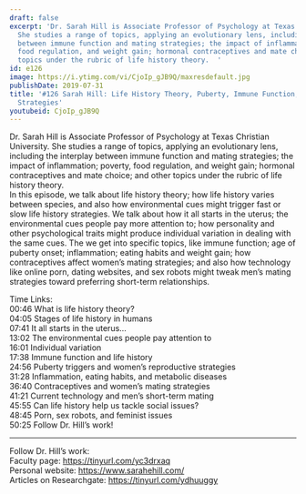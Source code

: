 ```yaml
---
draft: false
excerpt: 'Dr. Sarah Hill is Associate Professor of Psychology at Texas Christian University.
  She studies a range of topics, applying an evolutionary lens, including the interplay
  between immune function and mating strategies; the impact of inflammation; poverty,
  food regulation, and weight gain; hormonal contraceptives and mate choice; and other
  topics under the rubric of life history theory.  '
id: e126
image: https://i.ytimg.com/vi/CjoIp_gJB9Q/maxresdefault.jpg
publishDate: 2019-07-31
title: '#126 Sarah Hill: Life History Theory, Puberty, Immune Function, and Mating
  Strategies'
youtubeid: CjoIp_gJB9Q
---
```

Dr. Sarah Hill is Associate Professor of Psychology at Texas Christian University. She studies a range of topics, applying an evolutionary lens, including the interplay between immune function and mating strategies; the impact of inflammation; poverty, food regulation, and weight gain; hormonal contraceptives and mate choice; and other topics under the rubric of life history theory.  
In this episode, we talk about life history theory; how life history varies between species, and also how environmental cues might trigger fast or slow life history strategies. We talk about how it all starts in the uterus; the environmental cues people pay more attention to; how personality and other psychological traits might produce individual variation in dealing with the same cues. The we get into specific topics, like immune function; age of puberty onset; inflammation; eating habits and weight gain; how contraceptives affect women’s mating strategies; and also how technology like online porn, dating websites, and sex robots might tweak men’s mating strategies toward preferring short-term relationships.

Time Links:  
00:46  What is life history theory?  
04:05  Stages of life history in humans                             
07:41  It all starts in the uterus…              
13:02  The environmental cues people pay attention to        
16:01  Individual variation        
17:38  Immune function and life history           
24:56  Puberty triggers and women’s reproductive strategies      
31:28  Inflammation, eating habits, and metabolic diseases      
36:40  Contraceptives and women’s mating strategies    
41:21  Current technology and men’s short-term mating    
45:55  Can life history help us tackle social issues?    
48:45  Porn, sex robots, and feminist issues    
50:25  Follow Dr. Hill’s work!

---

Follow Dr. Hill’s work:  
Faculty page: https://tinyurl.com/yc3drxaq  
Personal website: https://www.sarahehill.com/  
Articles on Researchgate: https://tinyurl.com/ydhuuggy
